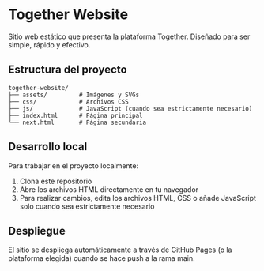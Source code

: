 # Together Website

Sitio web estático que presenta la plataforma Together. Diseñado para ser simple, rápido y efectivo.

## Estructura del proyecto

```
together-website/
├── assets/         # Imágenes y SVGs
├── css/            # Archivos CSS
├── js/             # JavaScript (cuando sea estrictamente necesario)
├── index.html      # Página principal
└── next.html       # Página secundaria
```

## Desarrollo local

Para trabajar en el proyecto localmente:

1. Clona este repositorio
2. Abre los archivos HTML directamente en tu navegador
3. Para realizar cambios, edita los archivos HTML, CSS o añade JavaScript solo cuando sea estrictamente necesario

## Despliegue

El sitio se despliega automáticamente a través de GitHub Pages (o la plataforma elegida) cuando se hace push a la rama main.
